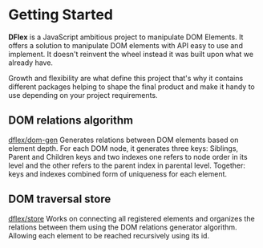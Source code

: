 # Getting Started

**DFlex** is a JavaScript ambitious project to manipulate DOM Elements. It
offers a solution to manipulate DOM elements with API easy to use
and implement. It doesn't reinvent the wheel instead it was built upon
what we already have.

Growth and flexibility are what define this project that's why it contains different
packages helping to shape the final product and make it handy to use
depending on your project requirements.

## DOM relations algorithm

[dflex/dom-gen](/dom-gen) Generates relations between DOM elements based on
element depth. For each DOM node, it generates three keys: Siblings, Parent and
Children keys and two
indexes one refers to node order in its level and the other refers to the parent
index in parental level. Together: keys and indexes combined form of
uniqueness for each element.

## DOM traversal store

[dflex/store](/store) Works on connecting all registered elements and organizes the
relations between them using the DOM relations generator algorithm. Allowing
each element to be reached recursively using its id.
